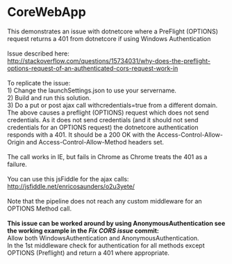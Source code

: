 # CoreWebApp
This demonstrates an issue with dotnetcore where a PreFlight (OPTIONS) request returns a 401 from dotnetcore if using Windows Authentication
<br>
<br>Issue described here:
<br>http://stackoverflow.com/questions/15734031/why-does-the-preflight-options-request-of-an-authenticated-cors-request-work-in
<br>
<br>To replicate the issue:
<br>1) Change the launchSettings.json to use your servername.
<br>2) Build and run this solution. 
<br>3) Do a put or post ajax call withcredentials=true from a different domain. 
<br>The above causes a preflight (OPTIONS) request which does not send credentials. As it does not send credentials (and it should not send credentials for an OPTIONS request) the dotnetcore authentication responds with a 401. It should be a 200 OK with the Access-Control-Allow-Origin and Access-Control-Allow-Method headers set.
<br>
<br>The call works in IE, but fails in Chrome as Chrome treats the 401 as a failure.
<br>
<br>You can use this jsFiddle for the ajax calls:
<br>http://jsfiddle.net/enricosaunders/o2u3yete/
<br>
<br>Note that the pipeline does not reach any custom middleware for an OPTIONS Method call.
<br>
<br><b>This issue can be worked around by using AnonymousAuthentication see the working example in the <i>Fix CORS issue</i> commit:</b>
<br>Allow both WindowsAuthentication and AnonymousAuthentication.
<br>In the 1st middleware check for authentication for all methods except OPTIONS (Preflight) and return a 401 where appropriate.

